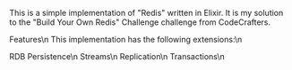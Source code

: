 This is a simple implementation of "Redis" written in Elixir. It is my solution to the "Build Your Own Redis" Challenge challenge from CodeCrafters.

Features\n
This implementation has the following extensions:\n

RDB Persistence\n
Streams\n
Replication\n
Transactions\n
